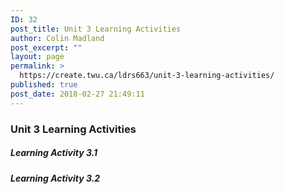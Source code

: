 ```yaml
---
ID: 32
post_title: Unit 3 Learning Activities
author: Colin Madland
post_excerpt: ""
layout: page
permalink: >
  https://create.twu.ca/ldrs663/unit-3-learning-activities/
published: true
post_date: 2018-02-27 21:49:11
---
```

### Unit 3 Learning Activities

##### Learning Activity 3.1

##### Learning Activity 3.2